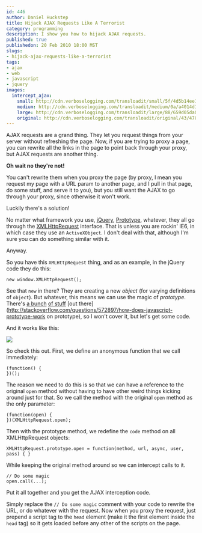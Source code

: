 ```yaml
--- 
id: 446
author: Daniel Huckstep
title: Hijack AJAX Requests Like A Terrorist
category: programming
description: I show you how to hijack AJAX requests.
published: true
publishedon: 20 Feb 2010 18:00 MST
slugs: 
- hijack-ajax-requests-like-a-terrorist
tags: 
- ajax
- web
- javascript
- jquery
images: 
  intercept_ajax: 
    small: http://cdn.verboselogging.com/transloadit/small/5f/4d5b14ee10f3dfc67a71d0dd46ee42/intercept-ajax.png
    medium: http://cdn.verboselogging.com/transloadit/medium/0a/a4014d183da1be296b81a31c2e4842/intercept-ajax.png
    large: http://cdn.verboselogging.com/transloadit/large/88/659d05da0b90ee51e3704a2d71d675/intercept-ajax.png
    original: http://cdn.verboselogging.com/transloadit/original/43/470c6b7fa8f6fdc599545dd7fd45dd/intercept-ajax.png
---
```

AJAX requests are a grand thing. They let you request things from your server without refreshing the page. Now, if you are trying to proxy a page, you can rewrite all the links in the page to point back through your proxy, but AJAX requests are another thing.

**Oh wait no they're not!**

You can't rewrite them when you proxy the page (by proxy, I mean you request my page with a URL param to another page, and I pull in that page, do some stuff, and serve it to you), but you still want the AJAX to go through your proxy, since otherwise it won't work.

Luckily there's a solution!

No matter what framework you use, [jQuery](http://jquery.com/), [Prototype](http://prototypejs.org/), whatever, they all go through the [XMLHttpRequest](http://en.wikipedia.org/wiki/XMLHttpRequest) interface. That is unless you are rockin' IE6, in which case they use an `ActiveXObject`. I don't deal with that, although I'm sure you can do something similar with it.

Anyway.

So you have this `XMLHttpRequest` thing, and as an example, in the jQuery code they do this:

    new window.XMLHttpRequest();

See that `new` in there? They are creating a new _object_ (for varying definitions of `object`). But whatever, this means we can use the magic of *prototype*. There's [a bunch](http://www.howtocreate.co.uk/tutorials/javascript/objects) [of stuff](http://www.packtpub.com/article/using-prototype-property-in-javascript) [out there](http://stackoverflow.com/questions/572897/how-does-javascript-prototype-work on prototype), so I won't cover it, but let's get some code.

<script type="text/javascript" src="http://gist.github.com/309973.js?file=ajaxIntercept.js"></script>

And it works like this:

[<img src="{{.intercept_ajax.large}}" />]({{.intercept_ajax.original}})

So check this out. First, we define an anonymous function that we call immediately:

    (function() {
    })();

The reason we need to do this is so that we can have a reference to the original `open` method without having to have other weird things kicking around just for that. So we call the method with the original `open` method as the only parameter:

    (function(open) {
    })(XMLHttpRequest.open);

Then with the prototype method, we redefine the `code` method on all XMLHttpRequest objects:

    XMLHttpRequest.prototype.open = function(method, url, async, user, pass) { }

While keeping the original method around so we can intercept calls to it.

    // Do some magic
    open.call(...);

Put it all together and you get the AJAX interception code.

<script type="text/javascript" src="http://gist.github.com/309973.js?file=ajaxIntercept.js"></script>

Simply replace the `// Do some magic` comment with your code to rewrite the URL, or do whatever with the request. Now when you proxy the request, just prepend a script tag to the `head` element (make it the first element inside the `head` tag) so it gets loaded before any other of the scripts on the page.